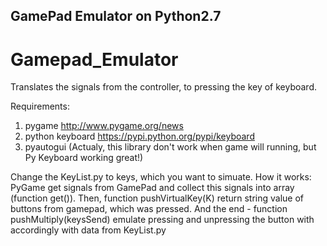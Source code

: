 ﻿## GamePad Emulator on Python2.7
# Gamepad_Emulator

Translates the signals from the controller, to pressing the key of keyboard.

Requirements:
  1. pygame http://www.pygame.org/news
  2. python keyboard https://pypi.python.org/pypi/keyboard
  3. pyautogui (Actualy, this library don't work when game will running, but Py Keyboard working great!)
  
  
Change the KeyList.py to keys, which you want to simuate.
How it works:
  PyGame get signals from GamePad and collect this signals into array (function get()). 
  Then, function pushVirtualKey(K) return string value of buttons from gamepad, which was pressed.
  And the end - function pushMultiply(keysSend) emulate pressing and unpressing the button with accordingly with data from KeyList.py
  
